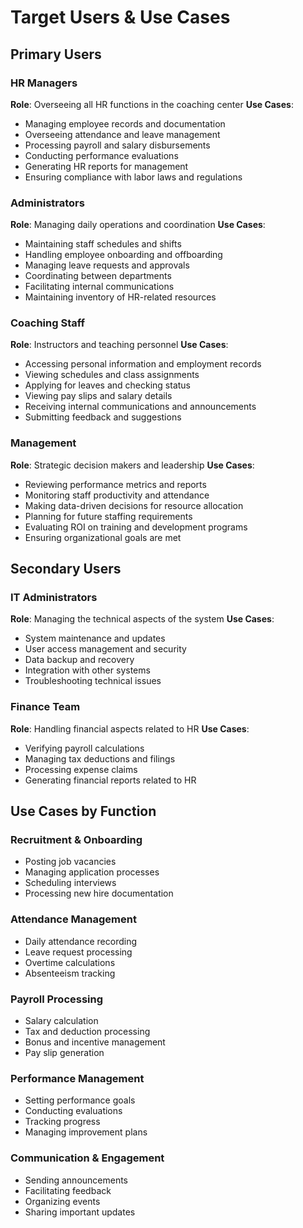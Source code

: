 # Target Users & Use Cases

## Primary Users

### HR Managers
**Role**: Overseeing all HR functions in the coaching center
**Use Cases**:
- Managing employee records and documentation
- Overseeing attendance and leave management
- Processing payroll and salary disbursements
- Conducting performance evaluations
- Generating HR reports for management
- Ensuring compliance with labor laws and regulations

### Administrators
**Role**: Managing daily operations and coordination
**Use Cases**:
- Maintaining staff schedules and shifts
- Handling employee onboarding and offboarding
- Managing leave requests and approvals
- Coordinating between departments
- Facilitating internal communications
- Maintaining inventory of HR-related resources

### Coaching Staff
**Role**: Instructors and teaching personnel
**Use Cases**:
- Accessing personal information and employment records
- Viewing schedules and class assignments
- Applying for leaves and checking status
- Viewing pay slips and salary details
- Receiving internal communications and announcements
- Submitting feedback and suggestions

### Management
**Role**: Strategic decision makers and leadership
**Use Cases**:
- Reviewing performance metrics and reports
- Monitoring staff productivity and attendance
- Making data-driven decisions for resource allocation
- Planning for future staffing requirements
- Evaluating ROI on training and development programs
- Ensuring organizational goals are met

## Secondary Users

### IT Administrators
**Role**: Managing the technical aspects of the system
**Use Cases**:
- System maintenance and updates
- User access management and security
- Data backup and recovery
- Integration with other systems
- Troubleshooting technical issues

### Finance Team
**Role**: Handling financial aspects related to HR
**Use Cases**:
- Verifying payroll calculations
- Managing tax deductions and filings
- Processing expense claims
- Generating financial reports related to HR

## Use Cases by Function

### Recruitment & Onboarding
- Posting job vacancies
- Managing application processes
- Scheduling interviews
- Processing new hire documentation

### Attendance Management
- Daily attendance recording
- Leave request processing
- Overtime calculations
- Absenteeism tracking

### Payroll Processing
- Salary calculation
- Tax and deduction processing
- Bonus and incentive management
- Pay slip generation

### Performance Management
- Setting performance goals
- Conducting evaluations
- Tracking progress
- Managing improvement plans

### Communication & Engagement
- Sending announcements
- Facilitating feedback
- Organizing events
- Sharing important updates